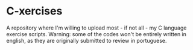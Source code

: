 # C-xercises
A repository where I'm willing to upload most - if not all - my C language exercise scripts. Warning: some of the codes won't be entirely written in english, as they are originally submitted to review in portuguese. 
